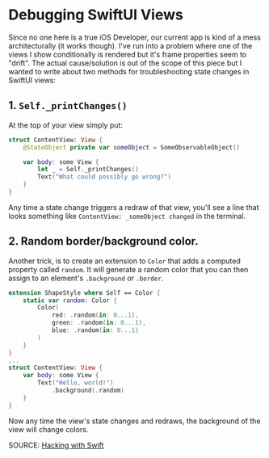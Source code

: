 # Debugging SwiftUI Views

Since no one here is a true iOS Developer, our current app is kind of a mess
architecturally (it works though). I've run into a problem where one of the
views I show conditionally is rendered but it's frame properties seem to
"drift". The actual cause/solution is out of the scope of this piece but I
wanted to write about two methods for troubleshooting state changes in SwiftUI
views:

## 1. `Self._printChanges()`

At the top of your view simply put:
```swift
struct ContentView: View {
    @StateObject private var someObject = SomeObservableObject()

    var body: some View {
        let _ = Self._printChanges()
        Text("What could possibly go wrong?")
    }
}
```
Any time a state change triggers a redraw of that view, you'll see a line that
looks something like `ContentView: _someObject changed` in the terminal.


## 2. Random border/background color.
Another trick, is to create an extension to `Color` that adds a computed
property called `random`. It will generate a random color that you can then
assign to an element's `.background` or `.border`.


```swift
extension ShapeStyle where Self == Color {
    static var random: Color {
        Color(
            red: .random(in: 0...1),
            green: .random(in: 0...1),
            blue: .random(in: 0...1)
        )
    }
}
...
struct ContentView: View {
    var body: some View {
        Text("Hello, world!")
            .background(.random)
    }
}
```

Now any time the view's state changes and redraws, the background of the view
will change colors.


SOURCE: [Hacking with Swift](https://www.hackingwithswift.com/quick-start/swiftui/how-to-find-which-data-change-is-causing-a-swiftui-view-to-update)
